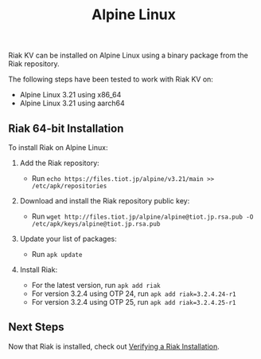 ﻿---
title_supertext: "Installing on"
title: "Alpine Linux"
description: "installing Riak on Alpine Linux"
project: "riak_kv"
project_version: "3.2.4"
lastmod: 2025-01-26T00:00:00-00:00

sitemap:
  priority: 0.2
menu:
  riak_kv-3.2.4:
    name: "Alpine Linux"
    identifier: "installing_alpine_linux"
    weight: 301
    parent: "installing"
since: 3.0.9
version_history:
  in: "3.0.9+"
toc: true
aliases:
  - /riak/3.2.4/ops/building/installing/installing-on-alpine-linux
  - /riak/kv/3.2.4/ops/building/installing/installing-on-alpine-linux
  - /riak/3.2.4/installing/alpine-linux/
  - /riak/kv/3.2.4/installing/alpine-linux/
---

[security index]: {{<baseurl>}}riak/kv/3.2.4/using/security/
[install source erlang]: {{<baseurl>}}riak/kv/3.2.4/setup/installing/source/erlang
[install verify]: {{<baseurl>}}riak/kv/3.2.4/setup/installing/verify

Riak KV can be installed on Alpine Linux using a binary
package from the Riak repository.

The following steps have been tested to work with Riak KV on:

* Alpine Linux 3.21 using x86_64
* Alpine Linux 3.21 using aarch64

## Riak 64-bit Installation

To install Riak on Alpine Linux:

1. Add the Riak repository:

   * Run `echo https://files.tiot.jp/alpine/v3.21/main >> /etc/apk/repositories`

2. Download and install the Riak repository public key:
   * Run `wget http://files.tiot.jp/alpine/alpine@tiot.jp.rsa.pub -O /etc/apk/keys/alpine@tiot.jp.rsa.pub`
3. Update your list of packages:
   * Run `apk update`
4. Install Riak:
   * For the latest version, run `apk add riak`
   * For version 3.2.4 using OTP 24, run `apk add riak=3.2.4.24-r1`
   * For version 3.2.4 using OTP 25, run `apk add riak=3.2.4.25-r1`



## Next Steps

Now that Riak is installed, check out [Verifying a Riak Installation][install verify].

